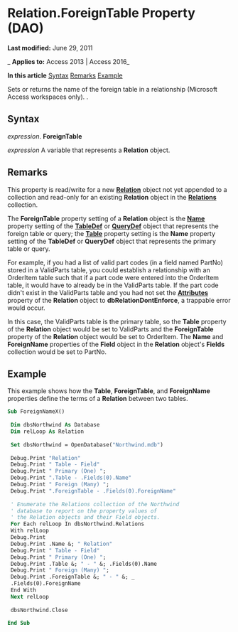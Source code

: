 
# Relation.ForeignTable Property (DAO)

 **Last modified:** June 29, 2011

 _ **Applies to:** Access 2013 | Access 2016_

 **In this article**
[Syntax](#sectionSection0)
[Remarks](#sectionSection1)
[Example](#sectionSection2)


Sets or returns the name of the foreign table in a relationship (Microsoft Access workspaces only). .

## Syntax
<a name="sectionSection0"> </a>

 _expression_. **ForeignTable**

 _expression_ A variable that represents a **Relation** object.


## Remarks
<a name="sectionSection1"> </a>

 This property is read/write for a new **[Relation](46d6dfaf-a97d-3abd-0b4b-396a41eb3be7.md)** object not yet appended to a collection and read-only for an existing **Relation** object in the **[Relations](8929b5cc-cf52-03f2-8cf5-7f45276d258e.md)** collection.

The  **ForeignTable** property setting of a **Relation** object is the **[Name](5f4a95cd-63a3-aedf-df64-793158b2283d.md)** property setting of the **[TableDef](715146b6-c62a-abff-28ee-e6bbe3c08adf.md)** or **[QueryDef](0b3d901c-345d-42a2-f5f1-fb09cc562e27.md)** object that represents the foreign table or query; the **[Table](cc4f64ef-c4e9-1a14-9263-5f8220d89840.md)** property setting is the **Name** property setting of the **TableDef** or **QueryDef** object that represents the primary table or query.

For example, if you had a list of valid part codes (in a field named PartNo) stored in a ValidParts table, you could establish a relationship with an OrderItem table such that if a part code were entered into the OrderItem table, it would have to already be in the ValidParts table. If the part code didn't exist in the ValidParts table and you had not set the  **[Attributes](8e6f6afb-1a89-7315-c129-cf7ff19e0ca9.md)** property of the **Relation** object to **dbRelationDontEnforce**, a trappable error would occur.

In this case, the ValidParts table is the primary table, so the  **Table** property of the **Relation** object would be set to ValidParts and the **ForeignTable** property of the **Relation** object would be set to OrderItem. The **Name** and **ForeignName** properties of the **Field** object in the **Relation** object's **Fields** collection would be set to PartNo.


## Example
<a name="sectionSection2"> </a>

This example shows how the  **Table**, **ForeignTable**, and **ForeignName** properties define the terms of a **Relation** between two tables.


```vb
Sub ForeignNameX() 
 
 Dim dbsNorthwind As Database 
 Dim relLoop As Relation 
 
 Set dbsNorthwind = OpenDatabase("Northwind.mdb") 
 
 Debug.Print "Relation" 
 Debug.Print " Table - Field" 
 Debug.Print " Primary (One) "; 
 Debug.Print ".Table - .Fields(0).Name" 
 Debug.Print " Foreign (Many) "; 
 Debug.Print ".ForeignTable - .Fields(0).ForeignName" 
 
 ' Enumerate the Relations collection of the Northwind 
 ' database to report on the property values of 
 ' the Relation objects and their Field objects. 
 For Each relLoop In dbsNorthwind.Relations 
 With relLoop 
 Debug.Print 
 Debug.Print .Name &; " Relation" 
 Debug.Print " Table - Field" 
 Debug.Print " Primary (One) "; 
 Debug.Print .Table &; " - " &; .Fields(0).Name 
 Debug.Print " Foreign (Many) "; 
 Debug.Print .ForeignTable &; " - " &; _ 
 .Fields(0).ForeignName 
 End With 
 Next relLoop 
 
 dbsNorthwind.Close 
 
End Sub
```

